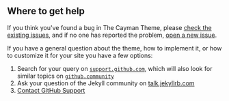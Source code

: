 ## Where to get help

If you think you've found a bug in The Cayman Theme, please [check the existing issues](https://github.com/pages-themes/cayman/issues), and if no one has reported the problem, [open a new issue](https://github.com/pages-themes/cayman/issues/new).

If you have a general question about the theme, how to implement it, or how to customize it for your site  you have a few options:

1. Search for your query on [`support.github.com`](https://support.github.com/?q=pages+themes+cayman), which will also look for similar topics on [`github.community`](https://github.community/)
2. Ask your question of the Jekyll community on [talk.jekyllrb.com](https://talk.jekyllrb.com/)
3. [Contact GitHub Support](https://github.com/contact?form%5Bsubject%5D=GitHub%20Pages%20theme%20pages-themes/cayman)
